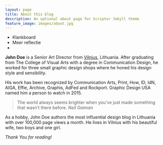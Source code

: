 ```yaml
---
layout: page
title: About this blog
description: An optional about page for Scriptor Jekyll theme
feature_image: images/about.jpg
---
```


<!-- # Quote about
# Haemin Sumin: How boring would the world be if everyone thought exactly the same way? When you grant people freedom, you will find yours, too  -->


* Klankboard
* Meer reflectie 
* 


**John Doe** is a Senior Art Director from [Vilnius](https://en.wikipedia.org/wiki/Vilnius), Lithuania. After graduating from The College of Visual Arts with a degree in Communication Design, he worked for three small graphic design shops where he honed his design style and sensibility.

His work has been recognized by Communication Arts, Print, How, ID, IdN, AIGA, Effie, Archive, Graphis, AdFed and Rockport. Graphic Design USA named him a person to watch in 2015.

>The world always seems brighter when you’ve just made something that wasn’t there before. <cite>Neil Gaiman</cite>

As a hobby, John Doe authors the most influential design blog in Lithuania with over 100,000 page views a month. He lives in Vilnius with his beautiful wife, two boys and one girl.

*Thank You for reading!*